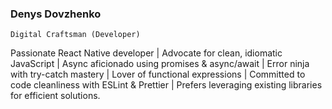 ### Denys Dovzhenko

`Digital Craftsman (Developer)`

Passionate React Native developer | Advocate for clean, idiomatic JavaScript | Async aficionado using promises & async/await | Error ninja with try-catch mastery | Lover of functional expressions | Committed to code cleanliness with ESLint & Prettier | Prefers leveraging existing libraries for efficient solutions.

<!--
**DenisDov/DenisDov** is a ✨ _special_ ✨ repository because its `README.md` (this file) appears on your GitHub profile.

Here are some ideas to get you started:

- 🔭 I’m currently working on ...
- 🌱 I’m currently learning ...
- 👯 I’m looking to collaborate on ...
- 🤔 I’m looking for help with ...
- 💬 Ask me about ...
- 📫 How to reach me: ...
- 😄 Pronouns: ...
- ⚡ Fun fact: ...
-->
